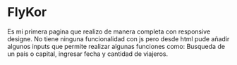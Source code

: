 # FlyKor
Es mi primera pagina que realizo de manera completa con responsive designe. No tiene ninguna funcionalidad con js pero desde html pude añadir algunos inputs que permite realizar algunas funciones como: Busqueda de un pais o capital, ingresar fecha y cantidad de viajeros.
